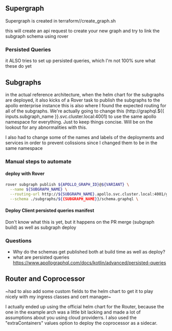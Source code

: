 ## Supergraph
Supergraph is created in terraform/<cloud provider>/create_graph.sh

this will create an api request to create your new graph and try to link the subgraph schema using rover 

### Persisted Queries
it ALSO tries to set up persisted queries, which I'm not 100% sure what these do yet

## Subgraphs
in the actual reference architecture, when the helm chart for the subgraphs are deployed, it also kicks of a Rover task to publish the subgraphs to the apollo enterprise instance
this is also where I found the expected routing for all of the subgraphs. We're actually going to change this (http://graphql.${{ inputs.subgraph_name }}.svc.cluster.local:4001) to use the same apollo namespace for everything. Just to keep things concise. Will be on the lookout for any abnormalities with this. 

I also had to change some of the names and labels of the deployments and services in order to prevent colissions since I changed them to be in the same namespace

### Manual steps to automate
#### deploy with Rover
```bash
rover subgraph publish ${APOLLO_GRAPH_ID}@${VARIANT} \
  --name ${SUBGRAPH_NAME} \
  --routing-url http://${SUBGRAPH_NAME}.apollo.svc.cluster.local:4001/graphql \
  --schema ./subgraphs/${{SUBGRAPH_NAME}}/schema.graphql \
```

#### Deploy Client persisted queries manifest
Don't know what this is yet, but it happens on the PR merge (subgraph build) as well as subgraph deploy

### Questions
- Why do the schemas get published both at build time as well as deploy? 
- what are persisted queries https://www.apollographql.com/docs/kotlin/advanced/persisted-queries

## Router and Coprocessor
~had to also add some custom fields to the helm chart to get it to play nicely with my ingress classes and cert manager~

I actually ended up using the official helm chart for the Router, because the one in the example arch was a little bit lacking and made a lot of assumptions about you using cloud providerrs. 
I also used the "extraContainers" values option to deploy the coprocessor as a sidecar. 



